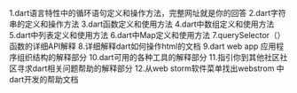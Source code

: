  1.dart语言特性中的循环语句定义和操作方法，完整网址就是你的回答 
 2.dart字符串的定义和操作方法 
 3.dart函数定义和使用方法 
 4.dart中数组定义和使用方法 
 5.dart中列表定义和使用方法 
 6.dart中Map定义和使用方法 
 7.querySelector（）函数的详细API解释 
 8.详细解释dart如何操作html的文档 
 9.dart web app 应用程序组织结构的解释部分 
 10.dart可用的各种工具的解释部分 
 11.指引你到其他社区社区寻求dart相关问题帮助的解释部分 
 12.从web storm软件菜单找出webstrom 中dart开发的帮助文档
